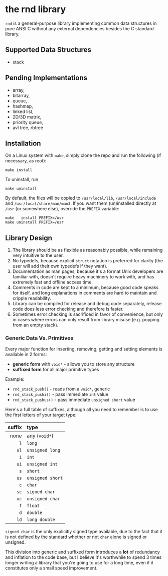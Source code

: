 # the rnd library

`rnd` is a general-purpose library implementing common data structures in pure
ANSI C without any external dependencies besides the C standard library.

## Supported Data Structures

- stack

## Pending Implementations

- array,
- bitarray,
- queue,
- hashmap,
- linked list,
- 2D/3D matrix,
- priority queue,
- avl tree, rbtree

## Installation

On a Linux system with `make`, simply clone the repo and run the following (if
necessary, as root):

	make install

To uninstall, run

	make uninstall

By default, the files will be copied to `/usr/local/lib`, `/usr/local/include`
and `/usr/local/share/man/man3`. If you want them (un)installed directly at
`/usr` (or somewhere else),
override the `PREFIX` variable:

	make   install PREFIX=/usr
	make uninstall PREFIX=/usr

## Library Design

1. The library should be as flexible as reasonably possible, while remaining
   very intuitive to the user.
2. No typedefs, because explicit `struct` notation is preferred for clarity (the
   user will add their own typedefs if they want).
3. Documentation as man pages, because it's a format Unix developers are
   familiar with, doesn't require heavy machinery to work with, and has
   extremely fast and offline access time.
4. Comments in code are kept to a minimum, because good code speaks for itself,
   and long explanations in comments are hard to maintain and cripple
   readability.
5. Library can be compiled for release and debug code separately, release code
   does less error checking and therefore is faster.
6. Sometimes error checking is sacrificed in favor of convenience, but only in
   cases where errors can only result from library misuse (e.g. popping from an
   empty stack).

### Generic Data Vs. Primitives

Every major function for inserting, removing, getting and setting elements is
available in 2 forms:

- **generic form** with `void*` - allows you to store any structure
- **suffixed form** for all major primitive types

Example:

- `rnd_stack_push()` - reads from a `void*`, generic
- `rnd_stack_pushi()` - pass immediate `int` value
- `rnd_stack_pushus()` - pass immediate `unsigned short` value

Here's a full table of suffixes, although all you need to remember is to use the
first letters of your target type:

suffix | type
---: | :---
none | any (`void*`)
`l` | `long`
`ul` | `unsigned long`
`i` | `int`
`ui` | `unsigned int`
`s` | `short`
`us` | `unsigned short`
`c` | `char`
`sc` | `signed char`
`uc` | `unsigned char`
`f` | `float`
`d` | `double`
`ld` | `long double`

`signed char` is the only explicitly signed type available, due to the fact that
it is not defined by the standard whether or not `char` alone is signed or
unsigned.

This division into generic and suffixed form introduces a **lot** of redundancy
and inflation to the code base, but I believe it's worthwhile to spend 3 times
longer writing a library that you're going to use for a long time, even if it
constitutes only a small speed improvement.
